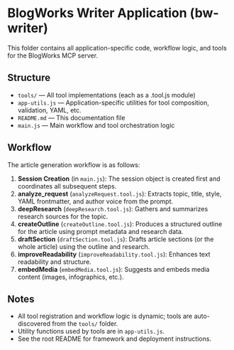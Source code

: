 # BlogWorks Writer Application (bw-writer)

This folder contains all application-specific code, workflow logic, and tools for the BlogWorks MCP server.

## Structure
- `tools/` — All tool implementations (each as a .tool.js module)
- `app-utils.js` — Application-specific utilities for tool composition, validation, YAML, etc.
- `README.md` — This documentation file
- `main.js` — Main workflow and tool orchestration logic

## Workflow
The article generation workflow is as follows:

1. **Session Creation** (in `main.js`): The session object is created first and coordinates all subsequent steps.
2. **analyze_request** (`analyzeRequest.tool.js`): Extracts topic, title, style, YAML frontmatter, and author voice from the prompt.
3. **deepResearch** (`deepResearch.tool.js`): Gathers and summarizes research sources for the topic.
4. **createOutline** (`createOutline.tool.js`): Produces a structured outline for the article using prompt metadata and research data.
5. **draftSection** (`draftSection.tool.js`): Drafts article sections (or the whole article) using the outline and research.
6. **improveReadability** (`improveReadability.tool.js`): Enhances text readability and structure.
7. **embedMedia** (`embedMedia.tool.js`): Suggests and embeds media content (images, infographics, etc.).

## Notes
- All tool registration and workflow logic is dynamic; tools are auto-discovered from the `tools/` folder.
- Utility functions used by tools are in `app-utils.js`.
- See the root README for framework and deployment instructions.

